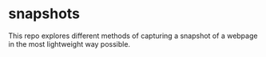 # snapshots
This repo explores different methods of capturing a snapshot of a webpage in the most lightweight way possible. 
